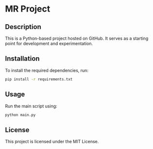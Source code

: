 # MR Project

## Description
This is a Python-based project hosted on GitHub. It serves as a starting point for development and experimentation.

## Installation
To install the required dependencies, run:

```bash
pip install -r requirements.txt
```

## Usage
Run the main script using:

```bash
python main.py
```

## License
This project is licensed under the MIT License.
